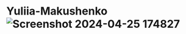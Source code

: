 # Yuliia-Makushenko![Screenshot 2024-04-25 174827](https://github.com/YMakushenko/Yuliia-Makushenko/assets/167108527/02c536f4-084c-4791-9d94-9e5afc5ad202)
